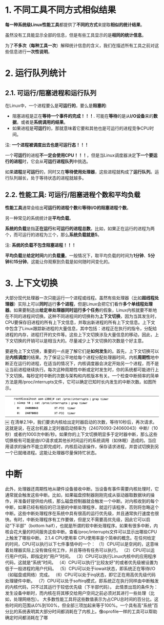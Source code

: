 
# 1. 不同工具不同方式相似结果

**每一种系统级Linux性能工具**都提供了**不同的方式**来提取**相似的统计结果**。

虽然没有工具能显示全部的信息，但是有些工具显示的是**相同的统计信息**。

为了**不多次（每种工具一次**）解释统计信息的含义，我们在描述所有工具之前对这些信息进行**一次性说明**。

# 2. 运行队列统计

## 2.1. 可运行/阻塞进程和运行队列

在Linux中，一个进程要么是**可运行的**，要么是**阻塞的**:

* 阻塞进程是正在**等待一个事件的完成！！！**. 可能在**等待**的是从**I/O设备**来的**数据**，或者是**系统调用的结果**。
* 如果进程是**可运行**的，那就意味着它要和其他也是可运行的进程竞争CPU时间。

注: **一个进程被调度出去也是可运行态！！！**

一个**可运行**的进程**不一定会使用CPU！！！**，但是当Linux调度器决定**下一个要运行的进程**时，它会从**可运行进程队列**中挑选。

如果**进程**是**可运行**的，同时又在**等待使用处理器**，这些进程就构成了**运行队列**。运行队列越长，处于等待状态的进程就越多。

## 2.2. 性能工具: 可运行/阻塞进程个数和平均负载

**性能工具**通常会给出**可运行的进程个数**和**等待I/O的阻塞进程个数**。

另一种常见的系统统计是**平均负载**。

**系统的负载**是指**正在运行**和**可运行的进程总数**。比如，如果正在运行的进程为两个，而可运行的进程为三个，那么**系统负载就是5**。

注: **系统的负载不包含阻塞进程！！！**

**平均负载**是**给定时间**内的**负载量**。一般情况下，取平均负载的时间为**1分钟**、**5分钟**和**15分钟**。这能让你观察到负载是如何随时间变化的。

# 3. 上下文切换

大部分现代处理器一次只能运行一个进程或线程。虽然有些处理器（比如**超线程处理器**）实际上可以**同时**运行**多个进程**，但是Linux会把它们看作**多个单线程处理器**。如果要制造出**给定单处理器同时运行多个任务**的假象，Linux内核就要不断地在不同的进程间切换。这种不同进程间的切换称为**上下文切换**，因为当其发生时，CPU要保存旧进程的所有上下文信息，并取出新进程的所有上下文信息。上下文中包含了Linux跟踪新进程的大量信息，其中包括：进程正在执行的指令，分配给进程的内存，进程打开的文件等。这些上下文切换涉及大量信息的移动，因此，上下文切换的开销可以是相当大的。尽量减少上下文切换的次数是个好主意。

要避免上下文切换，重要的一点是了解它们是**如何发生**的。首先，上下文切换可以是**内核调度**的结果。为了保证公平地给每个进程分配处理器时间，内核**周期性**地中断正在运行的进程，在适当的情况下，内核调度器会决定开始另一个进程，而不是让当前进程继续执行。每次这种周期性中断或定时发生时，你的系统都可能进行上下文切换。每秒定时中断的次数与架构和内核版本有关。一个检查中断频率的简单方法是用/proc/interrupts文件，它可以确定已知时长内发生的中断次数。如图所示。

![2019-12-07-23-15-28.png](./images/2019-12-07-23-15-28.png)
￼
在清单2.1中，我们要求内核给出定时器启动的次数，等待10秒后，再次请求。这就是说，在这台机器上定时器启动频率为（24070093-24060043）中断/（10秒）或者约1000次中断/秒。如果你的上下文切换明显多于定时器中断，那么这些切换极有可能是由I/O请求或其他长时间运行的系统调用（如休眠）造成的。当应用请求的操作不能立即完成时，内核启动该操作，保存请求进程，并尝试切换到另一个已就绪进程。这能让处理器尽量保持忙状态。

# 中断

此外，处理器还周期性地从硬件设备接收中断。当设备有事件需要内核处理时，它通常就会触发这些中断。比如，如果磁盘控制器刚刚完成从驱动器取数据块的操作，并准备好提供给内核，那么磁盘控制器就会触发一个中断。对内核收到的每个中断，如果已经有相应的已注册的中断处理程序，就运行该程序，否则将忽略这个中断。这些中断处理程序在系统中具有很高的运行优先级，并且通常执行速度也很快。有时，中断处理程序有工作要做，但是又不需要高优先级，因此它可以启动“下半部”（bottom half），也就是所谓的软中断处理程序。如果有很多中断，内核会花大量的时间服务这些中断。查看/proc/interrupts文件可以显示出哪些CPU上触发了哪些中断。
2.1.4 CPU使用率
CPU使用率是个简单的概念。在任何给定的时间，CPU可以执行以下七件事情中的一个：
（1）CPU可以是空闲的，这意味着处理器实际上没有做任何工作，并且等待有任务可以执行。
（2）CPU可以运行用户代码，即指定的“用户”时间。
（3）CPU可以执行Linux内核中的应用程序代码，这就是“系统”时间。
（4）CPU可以执行“比较友好”的或者优先级被设置为低于一般进程的用户代码。
（5）CPU可以处于iowait状态，即系统正在等待I/O（如磁盘或网络）完成。
（6）CPU可以处于irq状态，即它正在用高优先级代码处理硬件中断。
（7）CPU可以处于softirq模式，即系统正在执行同样由中断触发的内核代码，只不过其运行于较低优先级（下半部代码）。
此情景出现的条件为：发生设备中断时，而内核在将其移交给用户空间之前必须对其进行一些处理（比如，处理网络包）。
大多数性能工具将这些数值表示为占CPU总时间的百分比。这些时间的范围从0%到100%，但全部三项加起来等于100%。一个具有高“系统”百分比的系统表明其大部分时间都消耗在了内核上。像oprofile一样的工具可以帮助确定时间都消耗在了哪